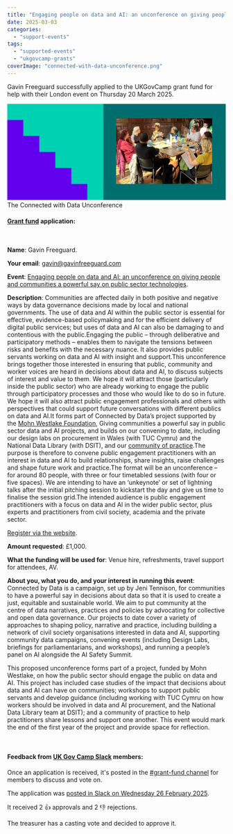 ```yaml
---
title: "Engaging people on data and AI: an unconference on giving people and communities a powerful say on public sector technologies"
date: 2025-03-03
categories:
  - "support-events"
tags:
  - "supported-events"
  - "ukgovcamp-grants"
coverImage: "connected-with-data-unconference.png"
---
```


Gavin Freeguard successfully applied to the UKGovCamp grant fund for help with their London event on Thursday 20 March 2025.

[![A group of people sitting around a table having a discussion](images/connected-with-data-unconference.png)](https://www.ukgovcamp.com/wp-content/uploads/2025/03/connected-with-data-unconference.png) The Connected with Data Unconference

#### [Grant fund](https://www.ukgovcamp.com/grants/) application:

 

**Name**: Gavin Freeguard.

**Your email**: [gavin@gavinfreeguard.com](mailto:gavin@gavinfreeguard.com)

**Event**: [Engaging people on data and AI: an unconference on giving people and communities a powerful say on public sector technologies](https://connectedbydata.org/events/2025-03-20-unconference).

**Description**: Communities are affected daily in both positive and negative ways by data governance decisions made by local and national governments. The use of data and AI within the public sector is essential for effective, evidence-based policymaking and for the efficient delivery of digital public services; but uses of data and AI can also be damaging to and contentious with the public.Engaging the public – through deliberative and participatory methods – enables them to navigate the tensions between risks and benefits with the necessary nuance. It also provides public servants working on data and AI with insight and support.This unconference brings together those interested in ensuring that public, community and worker voices are heard in decisions about data and AI, to discuss subjects of interest and value to them. We hope it will attract those (particularly inside the public sector) who are already working to engage the public through participatory processes and those who would like to do so in future. We hope it will also attract public engagement professionals and others with perspectives that could support future conversations with different publics on data and AI.It forms part of Connected by Data’s project supported by the [Mohn Westlake Foundation](https://connectedbydata.org/projects/2024-mohn-westlake), Giving communities a powerful say in public sector data and AI projects, and builds on our convening to date, including our design labs on procurement in Wales (with TUC Cymru) and the National Data Library (with DSIT), and our [community of practice](https://connectedbydata.org/projects/2024-community-of-practice).The purpose is therefore to convene public engagement practitioners with an interest in data and AI to build relationships, share insights, raise challenges and shape future work and practice.The format will be an unconference – for around 80 people, with three or four timetabled sessions (with four or five spaces). We are intending to have an ‘unkeynote’ or set of lightning talks after the initial pitching session to kickstart the day and give us time to finalise the session grid.The intended audience is public engagement practitioners with a focus on data and AI in the wider public sector, plus experts and practitioners from civil society, academia and the private sector.

[Register via the website](https://connectedbydata.org/events/2025-03-20-unconference).

**Amount requested**: £1,000.

**What the funding will be used for**: Venue hire, refreshments, travel support for attendees, AV.

**About you, what you do, and your interest in running this event**: Connected by Data is a campaign, set up by Jeni Tennison, for communities to have a powerful say in decisions about data so that it is used to create a just, equitable and sustainable world. We aim to put community at the centre of data narratives, practices and policies by advocating for collective and open data governance. Our projects to date cover a variety of approaches to shaping policy, narrative and practice, including building a network of civil society organisations interested in data and AI, supporting community data campaigns, convening events (including Design Labs, briefings for parliamentarians, and workshops), and running a people’s panel on AI alongside the AI Safety Summit.

This proposed unconference forms part of a project, funded by Mohn Westlake, on how the public sector should engage the public on data and AI. This project has included case studies of the impact that decisions about data and AI can have on communities; workshops to support public servants and develop guidance (including working with TUC Cymru on how workers should be involved in data and AI procurement, and the National Data Library team at DSIT); and a community of practice to help practitioners share lessons and support one another. This event would mark the end of the first year of the project and provide space for reflection.

 

#### Feedback from [UK Gov Camp Slack](https://join.slack.com/t/ukgovcamp/shared_invite/zt-30z3ah4o2-QFW9vHJ69w94ywglIYPXZw) members:

Once an application is received, it's posted in the [#grant-fund channel](https://ukgovcamp.slack.com/archives/C087MH5D84X) for members to discuss and vote on.

The application was [posted in Slack on Wednesday 26 February 2025](https://ukgovcamp.slack.com/archives/C087MH5D84X/p1740557928659939).

It received 2 👍 approvals and 2 👎 rejections.

The treasurer has a casting vote and decided to approve it.
